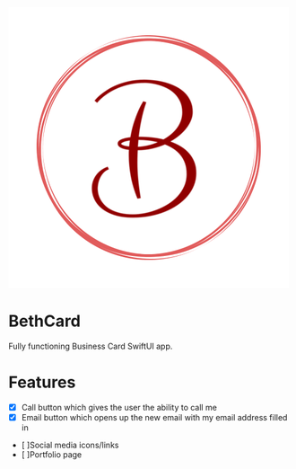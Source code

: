 ![logo](BethCard/Assets.xcassets/bLogo.imageset/E0DCE91C-A099-44BA-8DA4-71587B3803BF.png)

# BethCard

Fully functioning Business Card SwiftUI app.

# Features

- [x] Call button which gives the user the ability to call me
- [x] Email button which opens up the new email with my email address filled in
- [ ]Social media icons/links
- [ ]Portfolio page


